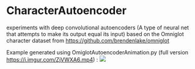 # CharacterAutoencoder
experiments with deep convolutional autoencoders (A type of neural net that attempts to make its output equal its input) based on the Omniglot character dataset from https://github.com/brendenlake/omniglot

Example generated using OmiglotAutoencoderAnimation.py (full version https://i.imgur.com/ZjVWXA6.mp4) : ![](https://media.giphy.com/media/55tBmVqsoyYiNf65Qh/giphy.gif)
